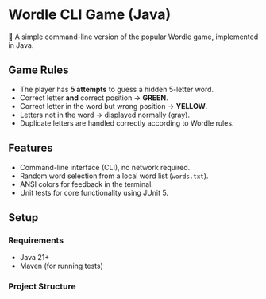 # Wordle CLI Game (Java)

🎉 A simple command-line version of the popular Wordle game, implemented in Java.

## Game Rules
- The player has **5 attempts** to guess a hidden 5-letter word.
- Correct letter **and** correct position → **GREEN**.
- Correct letter in the word but wrong position → **YELLOW**.
- Letters not in the word → displayed normally (gray).
- Duplicate letters are handled correctly according to Wordle rules.

## Features
- Command-line interface (CLI), no network required.
- Random word selection from a local word list (`words.txt`).
- ANSI colors for feedback in the terminal.
- Unit tests for core functionality using JUnit 5.

## Setup

### Requirements
- Java 21+
- Maven (for running tests)

### Project Structure